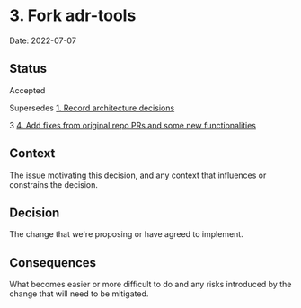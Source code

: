 # 3. Fork adr-tools

Date: 2022-07-07

## Status

Accepted

Supersedes [1. Record architecture decisions](0001-record-architecture-decisions.md)

3 [4. Add fixes from original repo PRs and some new functionalities](0004-add-fixes-from-original-repo-prs-and-some-new-functionalities.md)

## Context

The issue motivating this decision, and any context that influences or constrains the decision.

## Decision

The change that we're proposing or have agreed to implement.

## Consequences

What becomes easier or more difficult to do and any risks introduced by the change that will need to be mitigated.
